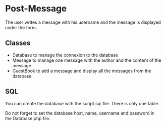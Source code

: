 # Post-Message

The user writes a message with his username and the message is displayed under the form.

## Classes

- Database to manage the connexion to the database
- Message to manage one message with the author and the content of the message
- GuestBook  to add a message and display all the messages from the database

## SQL

You can create the database with the script.sql file.
There is only one table.

Do not forget to set the database host, name, username and password in the Database.php file.
